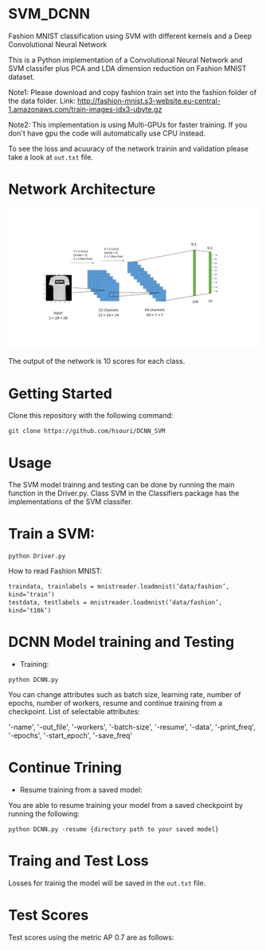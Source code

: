 # SVM_DCNN
Fashion MNIST classification using SVM with different kernels and a Deep Convolutional Neural Network

This is a Python implementation of a Convolutional Neural Network and SVM classifer plus PCA and LDA dimension reduction on Fashion MNIST dataset.


Note1: Please download and copy fashion train set into the fashion folder of the data folder. Link: http://fashion-mnist.s3-website.eu-central-1.amazonaws.com/train-images-idx3-ubyte.gz

Note2: This implementation is using Multi-GPUs for faster training. If you don't have gpu the code will automatically use CPU instead.

To see the loss and acuuracy of the network trainin and validation please take a look at `out.txt` file.


# Network Architecture
![Repo List](screenshots/Slide2.JPG)

The output of the network is 10 scores for each class.



# Getting Started
Clone this repository with the following command:

```shell
git clone https://github.com/hsouri/DCNN_SVM
```

# Usage

The SVM model trainng and testing can be done by running the main function in the Driver.py. Class SVM in the Classifiers package has the implementations of the SVM classifer.


# Train a SVM:

```shell
python Driver.py

```

How to read Fashion MNIST: 

```shell
traindata, trainlabels = mnistreader.loadmnist(’data/fashion’, kind=’train’)
testdata, testlabels = mnistreader.loadmnist(’data/fashion’, kind=’t10k’)
```

# DCNN Model training and Testing

- Training:

```shell
python DCNN.py
```

You can change attributes such as batch size, learning rate, number of epochs, number of workers, resume
and continue training from a checkpoint. List of selectable attributes:

'-name', '-out_file', '-workers', '-batch-size', '-resume', '-data', '-print_freq', '-epochs', '-start_epoch', '-save_freq'


# Continue Trining

- Resume training from a saved model:

You are able to resume training your model from a saved checkpoint by running the following:

```shell
python DCNN.py -resume {directory path to your saved model}
```


# Traing and Test Loss
Losses for trainig the model will be saved in the `out.txt` file.

# Test Scores

Test scores using the metric AP 0.7 are as follows:

